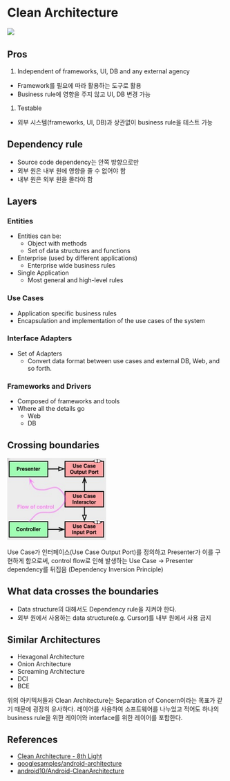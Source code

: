 # Clean Architecture

![](https://8thlight.com/blog/assets/posts/2012-08-13-the-clean-architecture/CleanArchitecture-8b00a9d7e2543fa9ca76b81b05066629.jpg)

## Pros

1. Independent of frameworks, UI, DB and any external agency
  - Framework를 필요에 따라 활용하는 도구로 활용
  - Business rule에 영향을 주지 않고 UI, DB 변경 가능
1. Testable
  - 외부 시스템(frameworks, UI, DB)과 상관없이 business rule을 테스트 가능

## Dependency rule

- Source code dependency는 안쪽 방향으로만
- 외부 원은 내부 원에 영향을 줄 수 없어야 함
- 내부 원은 외부 원을 몰라야 함

## Layers

### Entities

- Entities can be:
  - Object with methods
  - Set of data structures and functions
- Enterprise (used by different applications)
  - Enterprise wide business rules
- Single Application
  - Most general and high-level rules

### Use Cases

- Application specific business rules
- Encapsulation and implementation of the use cases of the system

### Interface Adapters

- Set of Adapters
  - Convert data format between use cases and external DB, Web, and so forth.

### Frameworks and Drivers

- Composed of frameworks and tools
- Where all the details go
  - Web
  - DB

## Crossing boundaries

![](images/clean-architecture-crossing-boundaries.png)

Use Case가 인터페이스(Use Case Output Port)를 정의하고 Presenter가 이를 구현하게 함으로써, control flow로 인해 발생하는 Use Case → Presenter dependency를 뒤집음 (Dependency Inversion Principle)

## What data crosses the boundaries

- Data structure의 대해서도 Dependency rule을 지켜야 한다.
- 외부 원에서 사용하는 data structure(e.g. Cursor)를 내부 원에서 사용 금지

## Similar Architectures

- Hexagonal Architecture
- Onion Architecture
- Screaming Architecture
- DCI
- BCE

위의 아키텍처들과 Clean Architecture는 Separation of Concern이라는 목표가 같기 때문에 굉장히 유사하다. 레이어를 사용하여 소프트웨어를 나누었고 적어도 하나의 business rule을 위한 레이어와 interface를 위한 레이어를 포함한다.

## References

- [Clean Architecture - 8th Light ](https://8thlight.com/blog/uncle-bob/2012/08/13/the-clean-architecture.html)
- [googlesamples/android-architecture](https://github.com/googlesamples/android-architecture/tree/todo-mvp-clean)
- [android10/Android-CleanArchitecture](https://github.com/android10/Android-CleanArchitecture)
